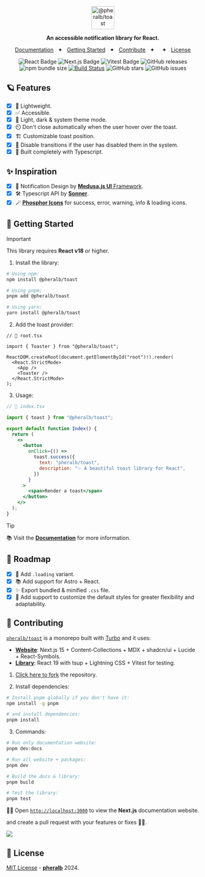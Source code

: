 <div align="center">
  <a href="https://toast.pheralb.dev">
    <img
      src="https://toast.pheralb.dev/images/logo_svg.svg"
      alt="@pheralb/toast"
      height="60"
    />
  </a>
  <p />
  <p>
    <b>
      An accessible notification library for React.
    </b>
  </p>

<a href="https://toast.pheralb.dev/">Documentation</a>
<span>&nbsp;&nbsp;✦&nbsp;&nbsp;</span>
<a href="https://toast.pheralb.dev/#getting-started">Getting Started</a>
<span>&nbsp;&nbsp;✦&nbsp;&nbsp;</span>
<a href="#-contributing">Contribute</a>
<span>&nbsp;&nbsp;✦&nbsp;&nbsp;</span>
<span>&nbsp;&nbsp;✦&nbsp;&nbsp;</span>
<a href="#-license">License</a>

</div>

<div align="center">

![React Badge](https://img.shields.io/badge/Library-61DAFB?logo=react&logoColor=000&style=flat)
![Next.js Badge](https://img.shields.io/badge/Docs-000?logo=nextdotjs&logoColor=fff&style=flat)
![Vitest Badge](https://img.shields.io/badge/Testing-6E9F18?logo=vitest&logoColor=fff&style=flat)
![GitHub releases](https://img.shields.io/github/release/pheralb/toast)
![npm bundle size](https://img.shields.io/bundlephobia/min/%40pheralb%2Ftoast)
[![Build Status](https://img.shields.io/endpoint.svg?url=https%3A%2F%2Factions-badge.atrox.dev%2Fpheralb%2Ftoast%2Fbadge%3Fref%3Dmain&style=flat)](https://actions-badge.atrox.dev/pheralb/toast/goto?ref=main)
![GitHub stars](https://img.shields.io/github/stars/pheralb/toast)
![GitHub issues](https://img.shields.io/github/issues/pheralb/toast)

</div>

## 🪐 Features

- [x] 🍂 Lightweight.
- [x] ✅ Accessible.
- [x] 🎨 Light, dark & system theme mode.
- [x] ⏲️ Don't close automatically when the user hover over the toast.
- [x] 🏗️ Customizable toast position.
- [x] 🍃 Disable transitions if the user has disabled them in the system.
- [x] 💙 Built completely with Typescript.

## ✨ Inspiration

- [x] 🎨 Notification Design by [**Medusa.js UI** Framework](https://medusajs.com/framework/).
- [x] 🛠️ Typescript API by [**Sonner**](https://sonner.emilkowal.ski).
- [x] 🪄 [**Phosphor Icons**](https://phosphoricons.com/) for success, error, warning, info & loading icons.

## 🚀 Getting Started

> [!IMPORTANT]
> This library requires **React v18** or higher.

1. Install the library:

```bash
# Using npm:
npm install @pheralb/toast

# Using pnpm:
pnpm add @pheralb/toast

# Using yarn:
yarn install @pheralb/toast
```

2. Add the toast provider:

```tsx
// 📃 root.tsx

import { Toaster } from "@pheralb/toast";

ReactDOM.createRoot(document.getElementById("root")!).render(
  <React.StrictMode>
    <App />
    <Toaster />
  </React.StrictMode>
);
```

3. Usage:

```jsx
// 📃 index.tsx

import { toast } from "@pheralb/toast";

export default function Index() {
  return (
    <>
      <button
        onClick={() =>
          toast.success({
            text: "pheralb/toast",
            description: "✨ A beautiful toast library for React",
          })
        }
      >
        <span>Render a toast</span>
      </button>
    </>
  );
}
```

> [!TIP]
> 📚 Visit the [**Documentation**](https://toast.pheralb.dev/) for more information.

## 🔭 Roadmap

- [x] 🚗 Add `.loading` variant.
- [x] 📚 Add support for Astro + React.
- [x] ✨ Export bundled & minified `.css` file.
- [x] 🎨 Add support to customize the default styles for greater flexibility and adaptability.

## 🤝 Contributing

[`pheralb/toast`](https://github.com/pheralb/toast) is a monorepo built with [Turbo](https://turbo.build/repo) and it uses:

- [**Website**](https://github.com/pheralb/toast/tree/main/website): Next.js 15 + Content-Collections + MDX + shadcn/ui + Lucide + React-Symbols.
- [**Library**](https://github.com/pheralb/toast/tree/main/library): React 19 with tsup + Lightning CSS + Vitest for testing.

1. [Click here to fork](https://github.com/pheralb/toast/fork) the repository.

2. Install dependencies:

```bash
# Install pnpm globally if you don't have it:
npm install -g pnpm

# and install dependencies:
pnpm install
```

3. Commands:

```bash
# Run only documentation website:
pnpm dev:docs

# Run all website + packages:
pnpm dev

# Build the docs & library:
pnpm build

# Test the library:
pnpm test
```

🧑‍🚀 Open [`http://localhost:3000`](http://localhost:4321) to view the **Next.js** documentation website.

and create a pull request with your features or fixes 🚀✨.

<a href="https://github.com/pheralb/toast/graphs/contributors">
  <img src="https://contrib.rocks/image?repo=pheralb/toast" />
</a>

## 📃 License

[MIT License](https://github.com/pheralb/toast/blob/main/LICENSE) - [**pheralb**](https://pheralb.dev) 2024.
